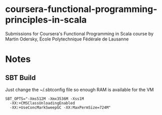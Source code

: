 coursera-functional-programming-principles-in-scala
===================================================

Submissions for Coursera's Functional Programming in Scala course by Martin Odersky, École Polytechnique Fédérale de Lausanne


# Notes
## SBT Build

Just change the ~/.sbtconfig file so enough RAM is available for the VM

    SBT_OPTS="-Xms512M -Xmx3536M -Xss1M
      -XX:+CMSClassUnloadingEnabled
      -XX:+UseConcMarkSweepGC -XX:MaxPermSize=724M"

